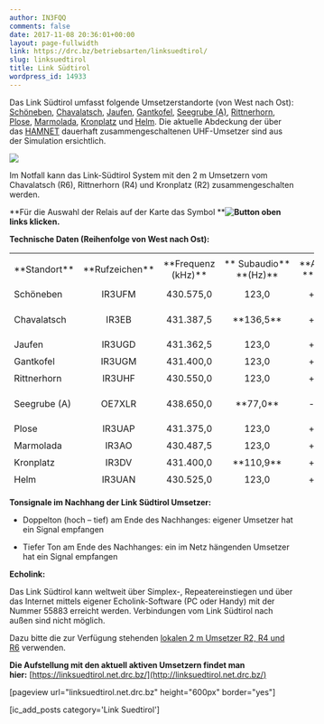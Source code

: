 ```yaml
---
author: IN3FQQ
comments: false
date: 2017-11-08 20:36:01+00:00
layout: page-fullwidth
link: https://drc.bz/betriebsarten/linksuedtirol/
slug: linksuedtirol
title: Link Südtirol
wordpress_id: 14933
---
```





Das Link Südtirol umfasst folgende Umsetzerstandorte (von West nach Ost): [Schöneben](https://drc.bz/relaisstandorte/schoeneben-ir3ufm/), [Chavalatsch](https://drc.bz/relaisstandorte/neuer-umsetzer-auf-dem-chavalatsch/), [Jaufen](https://drc.bz/relaisstandorte/jaufen/), [Gantkofel](https://drc.bz/relaisstandorte/test-mini-link-sudtirol-2/), [Seegrube (A)](https://drc.bz/relaisstandorte/seegrube-a-oe7xlr/), [Rittnerhorn](https://drc.bz/relaisstandorte/aktualisierung-der-rufzeichen-unserer-echolink-umsetzer/), [Plose](https://drc.bz/relaisstandorte/linkanbindung-plose-gefrorene-wand/), [Marmolada](https://drc.bz/relaisstandorte/marmolada-d-star-und-link-nazionale-einsatz-vom-15-9-2012/), [Kronplatz](https://drc.bz/relaisstandorte/kronplatz/) und [Helm](https://drc.bz/relaisstandorte/helm-ir3uan/). Die aktuelle Abdeckung der über das [HAMNET](https://drc.bz/hamnet/) dauerhaft zusammengeschaltenen UHF-Umsetzer sind aus der Simulation ersichtlich. 







![](https://drc.bz/wp-content/uploads/2020/01/ls-deckung-201912-1024x575.jpg)







Im Notfall kann das Link-Südtirol System mit den 2 m Umsetzern vom Chavalatsch (R6), Rittnerhorn (R4) und Kronplatz (R2) zusammengeschalten werden.






**Für die Auswahl der Relais auf der Karte das Symbol ****![Button](https://drc.bz/wp-content/uploads/2014/09/Button.jpg) oben links klicken.**





**Technische Daten (Reihenfolge von West nach Ost):**


<table cellpadding="0" width="627" style="width: 540px; height: 417px;" cellspacing="0" border="0" > 
<tbody >
<tr style="height: 59px;" >

<td style="width: 94.0833px; height: 59px;" height="20" >**Standort**
</td>

<td style="width: 87.3333px; text-align: center;" >**Rufzeichen**
</td>

<td style="width: 82.6333px; height: 59px; text-align: center;" >**Frequenz (kHz)**
</td>

<td style="width: 110.45px; height: 59px; text-align: center;" >** Subaudio**  
**(Hz)**
</td>

<td style="width: 55.95px; height: 59px; text-align: center;" >**Ablage**  
**(kHz)**
</td>

<td style="width: 107.55px; height: 59px; text-align: center;" >**Status**
</td>
</tr>
<tr style="height: 30px;" >

<td style="width: 94.0833px; height: 30px;" height="20" >Schöneben
</td>

<td style="width: 87.3333px; text-align: center;" >IR3UFM
</td>

<td style="width: 82.6333px; height: 30px; text-align: center;" align="right" >430.575,0
</td>

<td style="width: 110.45px; height: 30px; text-align: center;" >123,0
</td>

<td style="width: 55.95px; height: 30px; text-align: center;" >+ 5.000
</td>

<td style="width: 107.55px; height: 30px; text-align: center;" >Aktiv
</td>
</tr>
<tr style="height: 59px;" >

<td style="width: 94.0833px; height: 59px;" height="20" >Chavalatsch
</td>

<td style="width: 87.3333px; text-align: center;" >IR3EB
</td>

<td style="width: 82.6333px; height: 59px; text-align: center;" align="right" >431.387,5
</td>

<td style="width: 110.45px; height: 59px; text-align: center;" >**136,5**
</td>

<td style="width: 55.95px; height: 59px; text-align: center;" >+ 1.600
</td>

<td style="width: 107.55px; height: 59px; text-align: center;" >Aktiv (Solarbetrieb)
</td>
</tr>
<tr style="height: 30px;" >

<td style="width: 94.0833px; height: 30px;" height="20" >Jaufen
</td>

<td style="width: 87.3333px; text-align: center;" >IR3UGD
</td>

<td style="width: 82.6333px; height: 30px; text-align: center;" align="right" >431.362,5
</td>

<td style="width: 110.45px; height: 30px; text-align: center;" >123,0
</td>

<td style="width: 55.95px; height: 30px; text-align: center;" >+ 1.600
</td>

<td style="width: 107.55px; height: 30px; text-align: center;" >Aktiv
</td>
</tr>
<tr style="height: 30px;" >

<td style="width: 94.0833px; height: 30px;" height="20" >Gantkofel
</td>

<td style="width: 87.3333px; text-align: center;" >IR3UGM
</td>

<td style="width: 82.6333px; height: 30px; text-align: center;" align="right" >431.400,0
</td>

<td style="width: 110.45px; height: 30px; text-align: center;" >123,0
</td>

<td style="width: 55.95px; height: 30px; text-align: center;" >+ 1.600
</td>

<td style="width: 107.55px; height: 30px; text-align: center;" >Aktiv
</td>
</tr>
<tr style="height: 30px;" >

<td style="width: 94.0833px; height: 30px;" >Rittnerhorn
</td>

<td style="width: 87.3333px; text-align: center;" >IR3UHF
</td>

<td style="width: 82.6333px; height: 30px; text-align: center;" >430.550,0
</td>

<td style="width: 110.45px; height: 30px; text-align: center;" >123,0
</td>

<td style="width: 55.95px; height: 30px; text-align: center;" >+ 5.000
</td>

<td style="width: 107.55px; height: 30px; text-align: center;" >Aktiv
</td>
</tr>
<tr style="height: 59px;" >

<td style="width: 94.0833px; height: 59px;" height="20" >Seegrube (A)
</td>

<td style="width: 87.3333px; text-align: center;" >OE7XLR
</td>

<td style="width: 82.6333px; height: 59px; text-align: center;" align="right" >438.650,0
</td>

<td style="width: 110.45px; height: 59px; text-align: center;" >**77,0**
</td>

<td style="width: 55.95px; height: 59px; text-align: center;" >- 7.600
</td>

<td style="width: 107.55px; height: 59px; text-align: center;" >Aktiv
</td>
</tr>
<tr style="height: 30px;" >

<td style="width: 94.0833px; height: 30px;" height="20" >Plose
</td>

<td style="width: 87.3333px; text-align: center;" >IR3UAP
</td>

<td style="width: 82.6333px; height: 30px; text-align: center;" align="right" >431.375,0
</td>

<td style="width: 110.45px; height: 30px; text-align: center;" >123,0
</td>

<td style="width: 55.95px; height: 30px; text-align: center;" >+ 1.600
</td>

<td style="width: 107.55px; height: 30px; text-align: center;" >Aktiv
</td>
</tr>
<tr style="height: 30px;" >

<td style="width: 94.0833px; height: 30px;" >Marmolada
</td>

<td style="width: 87.3333px; text-align: center;" >IR3AO
</td>

<td style="width: 82.6333px; height: 30px; text-align: center;" >430.487,5
</td>

<td style="width: 110.45px; height: 30px; text-align: center;" >123,0
</td>

<td style="width: 55.95px; height: 30px; text-align: center;" >+ 7.400
</td>

<td style="width: 107.55px; height: 30px; text-align: center;" >Aktiv
</td>
</tr>
<tr style="height: 30px;" >

<td style="width: 94.0833px; height: 30px;" height="20" >Kronplatz
</td>

<td style="width: 87.3333px; text-align: center;" >IR3DV
</td>

<td style="width: 82.6333px; height: 30px; text-align: center;" align="right" >431.400,0
</td>

<td style="width: 110.45px; height: 30px; text-align: center;" >**110,9**
</td>

<td style="width: 55.95px; height: 30px; text-align: center;" >+ 1.600
</td>

<td style="width: 107.55px; height: 30px; text-align: center;" >Aktiv
</td>
</tr>
<tr style="height: 30px;" >

<td style="width: 94.0833px; height: 30px;" >Helm
</td>

<td style="width: 87.3333px; text-align: center;" >IR3UAN
</td>

<td style="width: 82.6333px; height: 30px; text-align: center;" >430.525,0
</td>

<td style="width: 110.45px; height: 30px; text-align: center;" >123,0
</td>

<td style="width: 55.95px; height: 30px; text-align: center;" >+ 5.000
</td>

<td style="width: 107.55px; height: 30px; text-align: center;" >Aktiv
</td>
</tr>
</tbody>
</table>


**Tonsignale im Nachhang der Link Südtirol Umsetzer:**






  * Doppelton (hoch – tief) am Ende des Nachhanges: eigener Umsetzer hat ein Signal empfangen


  * Tiefer Ton am Ende des Nachhanges: ein im Netz hängenden Umsetzer hat ein Signal empfangen




**Echolink:**




Das Link Südtirol kann weltweit über Simplex-, Repeatereinstiegen und über das Internet mittels eigener Echolink-Software (PC oder Handy) mit der Nummer 55883 erreicht werden. Verbindungen vom Link Südtirol nach außen sind nicht möglich.




Dazu bitte die zur Verfügung stehenden [lokalen 2 m Umsetzer R2, R4 und R6](https://drc.bz/betriebsarten/echolink/) verwenden.




**Die Aufstellung mit den aktuell aktiven Umsetzern findet man hier:** [https://linksuedtirol.net.drc.bz/](http://linksuedtirol.net.drc.bz/)




[pageview url="linksuedtirol.net.drc.bz" height="600px" border="yes"]




[ic_add_posts category='Link Suedtirol']

